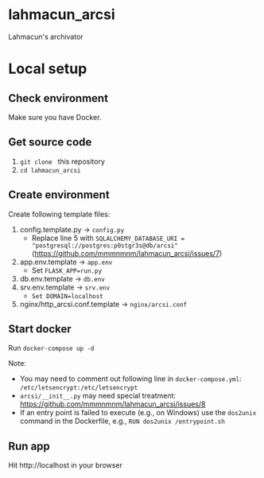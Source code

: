 # lahmacun_arcsi
Lahmacun's archivator  

# Local setup

## Check environment
Make sure you have Docker. 

## Get source code
1. `git clone ` this repository
2. `cd lahmacun_arcsi`

## Create environment
Create following template files:
1. config.template.py -> `config.py`
   * Replace line 5 with `SQLALCHEMY_DATABASE_URI = "postgresql://postgres:p0stgr3s@db/arcsi"` (https://github.com/mmmnmnm/lahmacun_arcsi/issues/7)
2. app.env.template -> `app.env`
   * Set `FLASK_APP=run.py`
3. db.env.template -> `db.env`
4. srv.env.template -> `srv.env`
   * `Set DOMAIN=localhost`
5. nginx/http_arcsi.conf.template -> `nginx/arcsi.conf`

## Start docker
Run `docker-compose up -d`

Note: 
   * You may need to comment out following line in `docker-compose.yml`: `/etc/letsencrypt:/etc/letsencrypt`
   * `arcsi/__init__.py` may need special treatment: https://github.com/mmmnmnm/lahmacun_arcsi/issues/8
   * If an entry point is failed to execute (e.g., on Windows) use the `dos2unix` command in the Dockerfile, e.g., `RUN dos2unix /entrypoint.sh`


## Run app
Hit http://localhost in your browser
